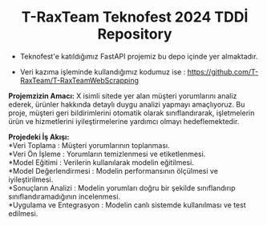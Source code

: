 <h1 align = 'Center'>T-RaxTeam Teknofest 2024 TDDİ Repository</h1>

* Teknofest'e katıldığımız FastAPI projemiz bu depo içinde yer almaktadır.

* Veri kazıma işleminde kullandığımız kodumuz ise : https://github.com/T-RaxTeam/T-RaxTeamWebScrapping

**Projemzizin Amacı:** X isimli sitede yer alan müşteri yorumlarını analiz ederek, ürünler hakkında detaylı duygu analizi yapmayı amaçlıyoruz. Bu proje, müşteri geri bildirimlerini otomatik olarak sınıflandırarak, işletmelerin ürün ve hizmetlerini iyileştirmelerine yardımcı olmayı hedeflemektedir.

**Projedeki İş Akışı:**  
*Veri Toplama : Müşteri yorumlarının toplanması.  
*Veri Ön İşleme : Yorumların temizlenmesi ve etiketlenmesi.  
*Model Eğitimi : Verilerin kullanılarak modelin eğitilmesi.  
*Model Değerlendirmesi : Modelin performansının ölçülmesi ve iyileştirilmesi.  
*Sonuçların Analizi : Modelin yorumları doğru bir şekilde sınıflandırıp sınıflandıramadığının incelenmesi.  
*Uygulama ve Entegrasyon : Modelin canlı sistemde kullanılması ve test edilmesi.  



